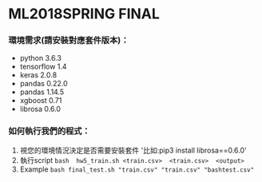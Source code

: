 # ML2018SPRING FINAL
### 環境需求(請安裝對應套件版本)：
- python 3.6.3
- tensorflow 1.4
- keras 2.0.8
- pandas 0.22.0
- pandas 1.14.5
- xgboost 0.71
- librosa 0.6.0

### 如何執行我們的程式：
1. 視您的環境情況決定是否需要安裝套件
'比如:pip3 install librosa==0.6.0'
2. 執行script
`bash  hw5_train.sh <train.csv>  <train.csv>  <output>`
3. Example
`bash final_test.sh "train.csv" "train.csv" "bashtest.csv"`

